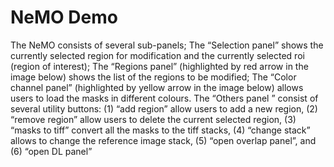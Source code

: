 # NeMO Demo
The NeMO consists of several sub-panels; The “Selection panel” shows the currently selected region for modification 
and the currently selected roi (region of interest); The “Regions panel” (highlighted  by red arrow in the image below) 
shows the list of the regions to be modified; The “Color channel panel” (highlighted  by yellow arrow in the image below) 
allows users to load the masks in different colours. The “Others panel ” consist of several utility buttons: (1) “add region” allow users to add a new region, (2) “remove region” allow users to delete the current selected region, (3) “masks to tiff” convert all the masks to the tiff stacks, (4) “change stack” allows to change the reference image stack, (5) “open overlap panel”, and (6) “open DL panel”


